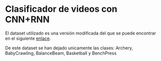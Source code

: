 # Clasificador de videos con CNN+RNN

El dataset utilizado es una versión modificada del que se puede encontrar en el siguiente [enlace](https://huggingface.co/datasets/aisuko/ucf101-subset).

De este dataset se han dejado unicamente las clases: Archery, BabyCrawling, BalanceBeam, Basketball y BenchPress
